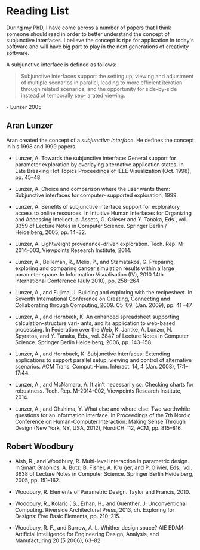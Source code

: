 # Reading List

During my PhD, I have come across a number of papers that I think someone should
read in order to better understand the concept of subjunctive interfaces. 
I believe the concept is ripe for application in today's software and will have
big part to play in the next generations of creativity software.

A subjunctive interface is defined as follows:
> Subjunctive interfaces support the setting up, viewing and adjustment of 
> multiple scenarios in parallel, leading to more efficient iteration through 
> related scenarios, and the opportunity for side-by-side instead of 
> temporally sep- arated viewing.

\- Lunzer 2005

## Aran Lunzer

Aran created the concept of a _subjunctive interface_. He defines the concept
in his 1998 and 1999 papers.

* Lunzer, A. Towards the subjunctive interface: General support for parameter exploration by overlaying alternative application states. In Late Breaking Hot Topics Proceedings of IEEE Visualization (Oct. 1998), pp. 45–48.

* Lunzer, A. Choice and comparison where the user wants them: Subjunctive interfaces for computer- supported exploration, 1999.

* Lunzer, A. Benefits of subjunctive interface support for exploratory access to online resources. In Intuitive Human Interfaces for Organizing and Accessing Intellectual Assets, G. Grieser and Y. Tanaka, Eds., vol. 3359 of Lecture Notes in Computer Science. Springer Berlin / Heidelberg, 2005, pp. 14–32.

* Lunzer, A. Lightweight provenance-driven exploration. Tech. Rep. M-2014-003, Viewpoints Research Institute, 2014.

* Lunzer, A., Belleman, R., Melis, P., and Stamatakos, G. Preparing, exploring and comparing cancer simulation results within a large parameter space. In Information Visualisation (IV), 2010 14th International Conference (July 2010), pp. 258–264.

* Lunzer, A., and Fujima, J. Building and exploring with the recipesheet. In Seventh International Conference on Creating, Connecting and Collaborating through Computing, 2009. C5 ’09. (Jan. 2009), pp. 41 –47.

* Lunzer, A., and Hornbæk, K. An enhanced spreadsheet supporting calculation-structure vari- ants, and its application to web-based processing. In Federation over the Web, K. Jantke, A. Lunzer, N. Spyratos, and Y. Tanaka, Eds., vol. 3847 of Lecture Notes in Computer Science. Springer Berlin Heidelberg, 2006, pp. 143–158.

* Lunzer, A., and Hornbaek, K. Subjunctive interfaces: Extending applications to support parallel setup, viewing and control of alternative scenarios. ACM Trans. Comput.-Hum. Interact. 14, 4 (Jan. 2008), 17:1–17:44.

* Lunzer, A., and McNamara, A. It ain’t necessarily so: Checking charts for robustness. Tech. Rep. M-2014-002, Viewpoints Research Institute, 2014.

* Lunzer, A., and Ohshima, Y. What else and where else: Two worthwhile questions for an information interface. In Proceedings of the 7th Nordic Conference on Human-Computer Interaction: Making Sense Through Design (New York, NY, USA, 2012), NordiCHI ’12, ACM, pp. 815–816.


## Robert Woodbury

* Aish, R., and Woodbury, R. Multi-level interaction in parametric design. In Smart Graphics, A. Butz, B. Fisher, A. Kru ̈ger, and P. Olivier, Eds., vol. 3638 of Lecture Notes in Computer Science. Springer Berlin Heidelberg, 2005, pp. 151–162.

*  Woodbury, R. Elements of Parametric Design. Taylor and Francis, 2010.

*  Woodbury, R., Kolaric ́, S., Erhan, H., and Guenther, J. Unconventional Computing. Riverside
Architectural Press, 2013, ch. Exploring for Designs: Five Basic Elements, pp. 210–215.

*  Woodbury, R. F., and Burrow, A. L. Whither design space? AIE EDAM: Artificial Intelligence for Engineering Design, Analysis, and Manufacturing 20 (5 2006), 63–82.
